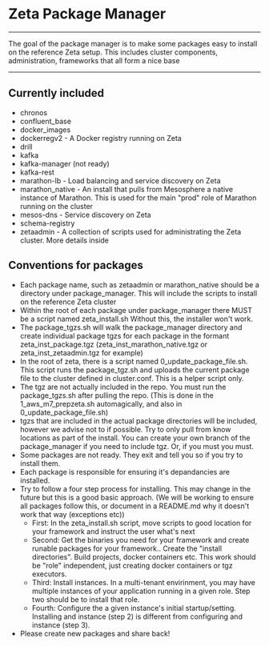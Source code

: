 # Zeta Package Manager
---
The goal of the package manager is to make some packages easy to install on the reference Zeta setup.  This includes cluster components, administration, frameworks that all form a nice base

---
## Currently included
* chronos
* confluent_base
* docker_images
* dockerregv2 - A Docker registry running on Zeta
* drill
* kafka
* kafka-manager (not ready)
* kafka-rest
* marathon-lb - Load balancing and service discovery on Zeta
* marathon_native - An install that pulls from Mesosphere a native instance of Marathon. This is used for the main "prod" role of Marathon running on the cluster
* mesos-dns - Service discovery on Zeta
* schema-registry
* zetaadmin - A collection of scripts used for administrating the Zeta cluster. More details inside

## Conventions for packages
* Each package name, such as zetaadmin or marathon_native should be a directory under package_manager. This will include the scripts to install on the reference Zeta cluster
* Within the root of each package under package_manager there MUST be a script named zeta_install.sh Without this, the installer won't work. 
* The package_tgzs.sh will walk the package_manager directory and create individual package tgzs for each package in the formant zeta_inst_package.tgz (zeta_inst_marathon_native.tgz or zeta_inst_zetaadmin.tgz for example)
* In the root of zeta, there is a script named 0_update_package_file.sh. This script runs the package_tgz.sh and uploads the current package file to the cluster defined in cluster.conf. This is a helper script only. 
* The tgz are not actually included in the repo. You must run the package_tgzs.sh after pulling the repo. (This is done in the 1_aws_m7_prepzeta.sh automagically, and also in 0_update_package_file.sh)
* tgzs that are included in the actual package directories will be included, however we advise not to if possible. Try to only pull from know locations as part of the install. You can create your own branch of the package_manager if you need to include tgz. Or, if you must you must. 
* Some packages are not ready. They exit and tell you so if you try to install them.
* Each package is responsible for ensuring it's depandancies are installed. 
* Try to follow a four step process for installing. This may change in the future but this is a good basic approach. (We will be working to ensure all packages follow this, or document in a README.md why it doesn't work that way (exceptions etc))
  * First: In the zeta_install.sh script, move scripts to good location for your framework and instruct the user what's next
  * Second: Get the binaries you need for your framework and create runable packages for your framework.. Create the "install directories". Build projects, docker containers etc. This work should be "role" independent, just creating docker containers or tgz executors. 
  * Third: Install instances. In a multi-tenant envirinment, you may have multiple instances of your application running in a given role. Step two should be to install that role.
  * Fourth: Configure the a given instance's initial startup/setting.  Installing and instance (step 2) is different from configuring and instance (step 3). 
* Please create new packages and share back!
